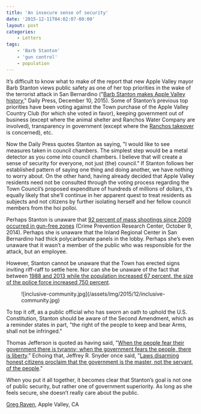```yaml
---
title: 'An insecure sense of security'
date: '2015-12-11T04:02:07-08:00'
layout: post
categories:
    - Letters
tags:
    - 'Barb Stanton'
    - 'gun control'
    - population
---
```


It’s difficult to know what to make of the report that new Apple Valley mayor Barb Stanton views public safety as one of her top priorities in the wake of the terrorist attack in San Bernardino ("[Barb Stanton makes Apple Valley history](https://www.waterwedoing.website/docs/2015/12/20151210-DP-stanton-mayor.php)," Daily Press, December 10, 2015). Some of Stanton’s previous top priorities have been voting against the Town purchase of the Apple Valley Country Club (for which she voted in favor), keeping government out of business (except where the animal shelter and Ranchos Water Company are involved), transparency in government (except where the [Ranchos takeover](https://waterwedoing.website/) is concerned), etc.

Now the Daily Press quotes Stanton as saying, "I would like to see measures taken in council chambers. The simplest step would be a metal detector as you come into council chambers. I believe that will create a sense of security for everyone, not just (the) council." If Stanton follows her established pattern of saying one thing and doing another, we have nothing to worry about. On the other hand, having already decided that Apple Valley residents need not be consulted through the voting process regarding the Town Council’s proposed expenditure of hundreds of millions of dollars, it’s equally likely that she’ll continue in her apparent quest to treat residents as subjects and not citizens by further isolating herself and her fellow council members from the hoi polloi.

Perhaps Stanton is unaware that [92 percent of mass shootings since 2009 occurred in gun-free zones](https://www.one-armed-man.com/2014/10/report-92-percent-of-mass-shootings-since-2009-occurred-in-gun-free-zones/) (Crime Prevention Research Center, October 9, 2014). Perhaps she is unaware that the Inland Regional Center in San Bernardino had thick polycarbonate panels in the lobby. Perhaps she’s even unaware that it wasn’t a member of the public who was responsible for the attack, but an employee.

However, Stanton cannot be unaware that the Town has erected signs inviting riff-raff to settle here. Nor can she be unaware of the fact that between [1988 and 2013 while the population increased 67 percent, the size of the police force increased 750 percent](https://waterwedoing.website/blog/2015/06/20150625-apple-valley-were-business-friendly.php).

<figure class="wp-block-image">![inclusive-community.jpg](/assets/img/2015/12/inclusive-community.jpg)</figure>To top it off, as a public official who has sworn an oath to uphold the U.S. Constitution, Stanton should be aware of the Second Amendment, which as a reminder states in part, "the right of the people to keep and bear Arms, shall not be infringed."

Thomas Jefferson is quoted as having said, "[When the people fear their government there is tyranny; when the government fears the people, there is liberty](https://www.gregraven.website/tyranny-or-liberty/)." Echoing that, Jeffrey R. Snyder once said, "[Laws disarming honest citizens proclaim that the government is the master, not the servant, of the people](https://www.gregraven.website/master-and-servant/)."

When you put it all together, it becomes clear that Stanton’s goal is not one of public security, but rather one of government superiority. As long as she feels secure, she doesn’t really care about the public.

[Greg Raven](https://www.gregraven.org), Apple Valley, CA